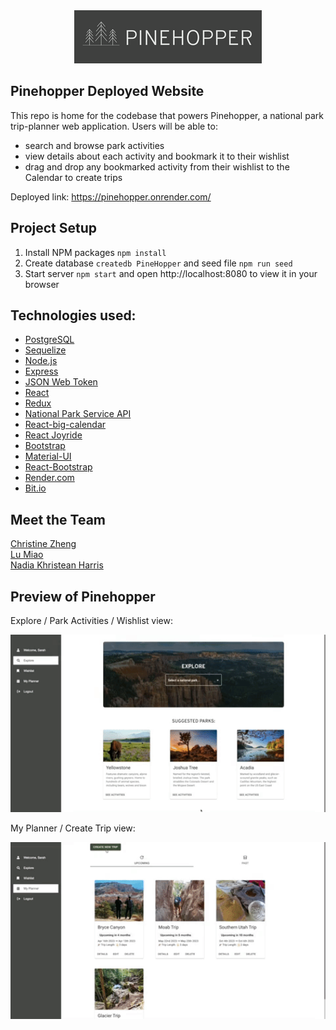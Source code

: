 <div align="center">
  <img src="./images/PINEHOPPER.png" alt="Pinehopper Logo" />
</div>

## Pinehopper Deployed Website

This repo is home for the codebase that powers Pinehopper, a national park trip-planner web application. Users will be able to:

- search and browse park activities
- view details about each activity and bookmark it to their wishlist
- drag and drop any bookmarked activity from their wishlist to the Calendar to create trips

Deployed link: https://pinehopper.onrender.com/

## Project Setup

1. Install NPM packages `npm install`
2. Create database `createdb PineHopper` and seed file `npm run seed`
3. Start server `npm start` and open http://localhost:8080 to view it in your browser

## Technologies used:

- [PostgreSQL](https://www.postgresql.org)
- [Sequelize](https://sequelize.org)
- [Node.js](https://nodejs.org/en/)
- [Express](https://expressjs.com)
- [JSON Web Token](https://jwt.io)
- [React](https://reactjs.org)
- [Redux](https://redux.js.org)
- [National Park Service API](https://www.nps.gov/subjects/developer/api-documentation.htm#/)
- [React-big-calendar](https://github.com/jquense/react-big-calendar)
- [React Joyride](https://react-joyride.com/)
- [Bootstrap](https://getbootstrap.com/)
- [Material-UI](https://v4.mui.com/)
- [React-Bootstrap](https://react-bootstrap.github.io/)
- [Render.com](https://www.render.com/)
- [Bit.io](https://bit.io/)

## Meet the Team

[Christine Zheng](https://www.linkedin.com/in/zchristine/)<br />
[Lu Miao](https://www.linkedin.com/in/lu-miao-6o6/)<br />
[Nadia Khristean Harris](https://www.linkedin.com/in/nadia-khristean-harris/)

## Preview of Pinehopper

Explore / Park Activities / Wishlist view:

<div align="center">
    <img src="./images/pinehopper-preview.gif" alt="Preview of Pinehopper, part 1" width="650" />
</div>

My Planner / Create Trip view:

<div align="center">
    <img src="./images/pinehopper-preview-2.gif" alt="Preview of Pinehopper, part 2" width="650" />
</div>
